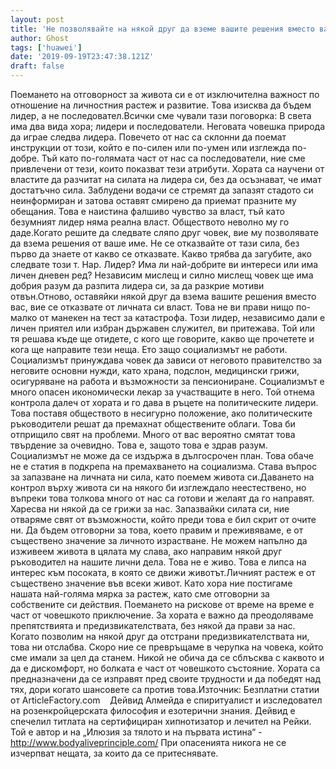 ```yaml
---
layout: post
title: 'Не позволявайте на някой друг да вземе вашите решения вместо вас'
author: Ghost
tags: ['huawei']
date: '2019-09-19T23:47:38.121Z'
draft: false
---
```


Поемането на отговорност за живота си е от изключителна важност по отношение на личностния растеж и развитие. Това изисква да бъдем лидер, а не последовател.Всички сме чували тази поговорка: В света има два вида хора; лидери и последователи. Неговата човешка природа да играе следва лидера. Повечето от нас са склонни да поемат инструкции от този, който е по-силен или по-умен или изглежда по-добре. Тъй като по-голямата част от нас са последователи, ние сме привлечени от тези, които показват тези атрибути. Хората са научени от властите да разчитат на силата на лидера си, без да осъзнават, че имат достатъчно сила. Заблудени водачи се стремят да запазят стадото си неинформиран и затова оставят смирено да приемат празните му обещания. Това е наистина фалшиво чувство за власт, тъй като безумният лидер няма реална власт. Обществото неволно му го даде.Когато решите да следвате сляпо друг човек, вие му позволявате да взема решения от ваше име. Не се отказвайте от тази сила, без първо да знаете от какво се отказвате. Какво трябва да загубите, ако следвате този т. Нар. Лидер? Има ли най-добрите ви интереси или има личен дневен ред? Независим мислещ и силно мислещ човек ще има добрия разум да разпита лидера си, за да разкрие мотиви отвън.Отново, оставяйки някой друг да взема вашите решения вместо вас, вие се отказвате от личната си власт. Това не ви прави нищо по-малко от манекен на тест за катастрофа. Този лидер, независимо дали е личен приятел или избран държавен служител, ви притежава. Той или тя решава къде ще отидете, с кого ще говорите, какво ще прочетете и кога ще направите тези неща. Ето защо социализмът не работи. Социализмът принуждава човек да зависи от неговото правителство за неговите основни нужди, като храна, подслон, медицински грижи, осигуряване на работа и възможности за пенсиониране. Социализмът е много опасен икономически лекар за участващите в него. Той отнема контрола далеч от хората и го дава в ръцете на политическите лидери. Това поставя обществото в несигурно положение, ако политическите ръководители решат да премахнат обществените облаги. Това би отприщило свят на проблеми. Много от вас вероятно смятат това твърдение за очевидно. Това е, защото това е здрав разум. Социализмът не може да се издържа в дългосрочен план. Това обаче не е статия в подкрепа на премахването на социализма. Става въпрос за запазване на личната ни сила, като поемем живота си.Даването на контрол върху живота си на някого би изглеждало неестествено, но въпреки това толкова много от нас са готови и желаят да го направят. Харесва ни някой да се грижи за нас. Запазвайки силата си, ние отваряме свят от възможности, който преди това е бил скрит от очите ни. Да бъдем отговорни за това, което правим и преживяваме, е от съществено значение за личното израстване. Не можем напълно да изживеем живота в цялата му слава, ако направим някой друг ръководител на нашите лични дела. Това не е живо. Това е липса на интерес към посоката, в която се движи животът.Личният растеж е от съществено значение във всеки живот. Като хора ние постигаме нашата най-голяма мярка за растеж, като сме отговорни за собствените си действия. Поемането на рискове от време на време е част от човешкото приключение. За хората е важно да преодоляваме препятствията и предизвикателствата, без някой да прави за нас. Когато позволим на някой друг да отстрани предизвикателствата ни, това ни отслабва. Скоро ние се превръщаме в черупка на човека, който сме имали за цел да станем. Никой не обича да се сблъсква с каквото и да е дискомфорт, но болката е част от човешкото състояние. Хората са предназначени да се изправят пред своите трудности и да победят над тях, дори когато шансовете са против това.Източник: Безплатни статии от ArticleFactory.com    Дейвид Алмейда е спиритуалист и изследовател на розенкройцерската философия и езотерични знания. Дейвид е спечелил титлата на сертифициран хипнотизатор и лечител на Рейки. Той е автор и на „Илюзия за тялото и на първата истина“ - http://www.bodyaliveprinciple.com/ При опасенията никога не се изчерпват нещата, за които да се притеснявате.

